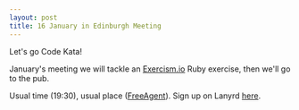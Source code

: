 ```yaml
---
layout: post
title: 16 January in Edinburgh Meeting
---
```


Let's go Code Kata!

January's meeting we will tackle an [Exercism.io](http://exercism.io) Ruby exercise, then we'll go to the pub.

Usual time (19:30), usual place ([FreeAgent](http://maps.google.com/maps?q=EH3+8JB&hl=en&ll=55.946797,-3.213351&spn=0.009781,0.024226&client=safari&oe=UTF-8&hnear=Edinburgh+EH3+8JB,+United+Kingdom&t=m&z=16&vpsrc=6)). Sign up on Lanyrd [here](http://lanyrd.com/2014/scotrug/).

